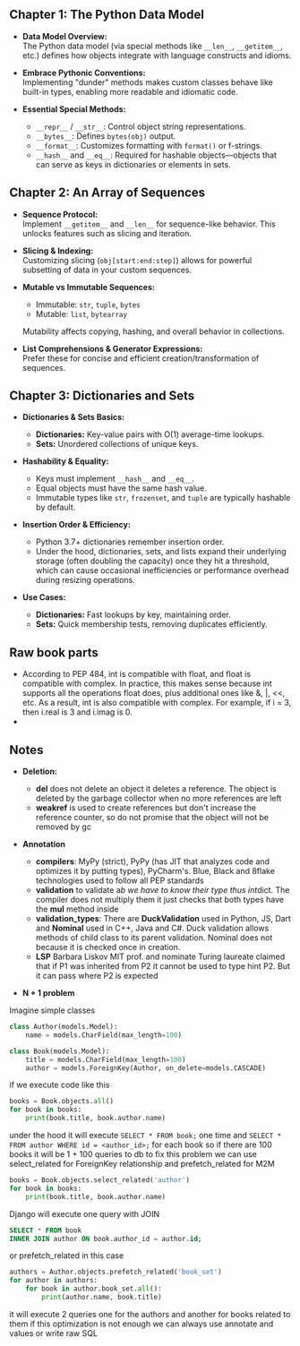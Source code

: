 ## Chapter 1: The Python Data Model

- **Data Model Overview:**  
  The Python data model (via special methods like `__len__`, `__getitem__`, etc.) defines how objects integrate with language constructs and idioms.

- **Embrace Pythonic Conventions:**  
  Implementing "dunder" methods makes custom classes behave like built-in types, enabling more readable and idiomatic code.

- **Essential Special Methods:**  
  - `__repr__` / `__str__`: Control object string representations.
  - `__bytes__`: Defines `bytes(obj)` output.
  - `__format__`: Customizes formatting with `format()` or f-strings.
  - `__hash__` and `__eq__`: Required for hashable objects—objects that can serve as keys in dictionaries or elements in sets.

## Chapter 2: An Array of Sequences

- **Sequence Protocol:**  
  Implement `__getitem__` and `__len__` for sequence-like behavior. This unlocks features such as slicing and iteration.

- **Slicing & Indexing:**  
  Customizing slicing (`obj[start:end:step]`) allows for powerful subsetting of data in your custom sequences.

- **Mutable vs Immutable Sequences:**  
  - Immutable: `str`, `tuple`, `bytes`
  - Mutable: `list`, `bytearray`
  
  Mutability affects copying, hashing, and overall behavior in collections.

- **List Comprehensions & Generator Expressions:**  
  Prefer these for concise and efficient creation/transformation of sequences.

## Chapter 3: Dictionaries and Sets

- **Dictionaries & Sets Basics:**  
  - **Dictionaries:** Key-value pairs with O(1) average-time lookups.
  - **Sets:** Unordered collections of unique keys.

- **Hashability & Equality:**  
  - Keys must implement `__hash__` and `__eq__`.
  - Equal objects must have the same hash value.
  - Immutable types like `str`, `frozenset`, and `tuple` are typically hashable by default.

- **Insertion Order & Efficiency:**  
  - Python 3.7+ dictionaries remember insertion order.
  - Under the hood, dictionaries, sets, and lists expand their underlying storage (often doubling the capacity) once they hit a threshold, which can cause occasional inefficiencies or performance overhead during resizing operations.

- **Use Cases:**  
  - **Dictionaries:** Fast lookups by key, maintaining order.
  - **Sets:** Quick membership tests, removing duplicates efficiently.
 
## Raw book parts
- According to PEP 484, int is compatible with float, and float is compatible with complex. In practice, this makes sense because int supports all the operations float does, plus additional ones like &, |, <<, etc. As a result, int is also compatible with complex. For example, if i = 3, then i.real is 3 and i.imag is 0.
- 


## Notes
- **Deletion:**
  - **__del__** does not delete an object it deletes a reference. The object is deleted by the garbage collector when no more references are left
  - **weakref** is used to create references but don't increase the reference counter, so do not promise that the object will not be removed by gc
 
- **Annotation**
  - **compilers**: MyPy (strict), PyPy (has JIT that analyzes code and optimizes it by putting types), PyCharm's. Blue, Black and 8flake technologies used to follow all PEP standards
  - **validation** to validate a*b we have to know their type thus int*dict. The compiler does not multiply them it just checks that both types have the __mul__ method inside
  - **validation_types**: There are **DuckValidation** used in Python, JS, Dart and **Nominal** used in C++, Java and C#. Duck validation allows methods of child class to its parent validation. Nominal does not because it is checked once in creation.
  - **LSP** Barbara Liskov MIT prof. and nominate Turing laureate claimed that if P1 was inherited from P2 it cannot be used to type hint P2. But it can pass where P2 is expected
 
- **N + 1 problem**

Imagine simple classes
```python
class Author(models.Model):
    name = models.CharField(max_length=100)

class Book(models.Model):
    title = models.CharField(max_length=100)
    author = models.ForeignKey(Author, on_delete=models.CASCADE)
```
if we execute code like this
```python
books = Book.objects.all()
for book in books:
    print(book.title, book.author.name)
```
under the hood it will execute `SELECT * FROM book;` one time and `SELECT * FROM author WHERE id = <author_id>;` for each book so if there are 100 books it will be 1 + 100 queries to db
to fix this problem we can use select_related for ForeignKey relationship and prefetch_related for M2M
```python
books = Book.objects.select_related('author')
for book in books:
    print(book.title, book.author.name)
```
Django will execute one query with JOIN
```SQL
SELECT * FROM book
INNER JOIN author ON book.author_id = author.id;
```
or prefetch_related in this case
```python
authors = Author.objects.prefetch_related('book_set')
for author in authors:
    for book in author.book_set.all():
        print(author.name, book.title)
```
it will execute 2 queries one for the authors and another for books related to them
if this optimization is not enough we can always use annotate and values or write raw SQL
